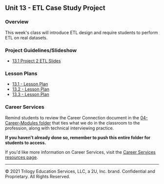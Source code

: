 ## Unit 13 - ETL Case Study Project

### Overview

This week's class will introduce ETL design and require students to perform ETL on real datasets.

### Project Guidelines/Slideshow

* [13.1 Project 2 ETL Slides](https://docs.google.com/presentation/d/1y9nDG_D4Y4PiwQJn-Wx4T7e0pyIPmdgsZX1_KxPu_b4/edit?usp=sharing)

### Lesson Plans

* [13.1 - Lesson Plan](1/LessonPlan.md)
* [13.2 - Lesson Plan](2/LessonPlan.md)
* [13.3 - Lesson Plan](3/LessonPlan.md)

### Career Services

Remind students to review the Career Connection document in the [04-Career-Modules folder](../../04-Career-Modules/) that ties what we do in the classroom to the profession, along with technical interviewing practice.

**If you haven't already done so, remember to push this entire folder for students to access.**

If you'd like more information on Career Services, visit the [Career Services resources page](http://bit.ly/DataVizCS).

- - -

© 2021 Trilogy Education Services, LLC, a 2U, Inc. brand. Confidential and Proprietary. All Rights Reserved.
